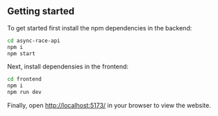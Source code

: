 ## Getting started

To get started first install the npm dependencies in the backend:

```bash
cd async-race-api
npm i
npm start
```

Next, install dependensies in the frontend:

```bash
cd frontend
npm i
npm run dev
```

Finally, open [http://localhost:5173/](http://localhost:5173/) in your browser to view the website.
